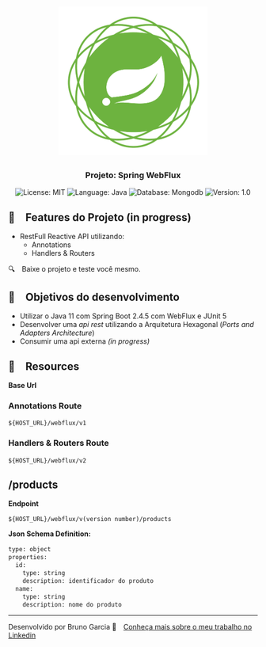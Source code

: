 <h1 align="center">
    <img alt="Star Wars Ms" src="https://github.com/brunograna/Spring-WebFlux/blob/master/spring-webflux-logo.png" width="300px" />
</h1>

<h3 align="center">
  Projeto: Spring WebFlux
</h3>

<p align="center">

  <img alt="License: MIT" src="https://img.shields.io/badge/license-MIT-%2304D361">
  <img alt="Language: Java" src="https://img.shields.io/badge/language-java-green">
  <img alt="Database: Mongodb" src="https://img.shields.io/badge/database-mongodb-green">
  <img alt="Version: 1.0" src="https://img.shields.io/badge/version-1.0-yellowgreen">

</p>

## :rocket: Features do Projeto (in progress)

* RestFull Reactive API utilizando:
    * Annotations
    * Handlers & Routers

:mag: Baixe o projeto e teste você mesmo.

## :dart: Objetivos do desenvolvimento

- Utilizar o Java 11 com Spring Boot 2.4.5 com WebFlux e JUnit 5
- Desenvolver uma *api rest* utilizando a Arquitetura Hexagonal (*Ports and Adapters Architecture*)
- Consumir uma api externa _(in progress)_

## :file_folder: Resources

**Base Url**

### Annotations Route

```
${HOST_URL}/webflux/v1
```

### Handlers & Routers Route

```
${HOST_URL}/webflux/v2
```

## /products

**Endpoint**

```
${HOST_URL}/webflux/v(version number)/products
```

**Json Schema Definition:**

```
type: object
properties:
  id:
    type: string
    description: identificador do produto
  name:
    type: string
    description: nome do produto
```

---

Desenvolvido por Bruno Garcia :wave: [Conheça mais sobre o meu trabalho no Linkedin](https://www.linkedin.com/in/dev-brunogarcia/)